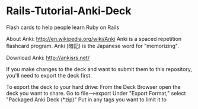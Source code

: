 Rails-Tutorial-Anki-Deck
========================

Flash cards to help people learn Ruby on Rails

About Anki:
http://en.wikipedia.org/wiki/Anki
Anki is a spaced repetition flashcard program.
Anki (暗記) is the Japanese word for "memorizing".

Download Anki:
http://ankisrs.net/

If you make changes to the deck and want to submit them to this repository, you'll
need to export the deck first.

To export the deck to your hard drive:
     From the Deck Browser open the deck you want to share. 
     Go to file-->export 
     Under "Export Format," select "Packaged Anki Deck (*zip)"
     Put in any tags you want to limit it to
